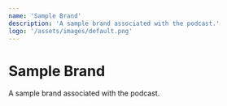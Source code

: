 ```yaml
---
name: 'Sample Brand'
description: 'A sample brand associated with the podcast.'
logo: '/assets/images/default.png'
---
```


# Sample Brand

A sample brand associated with the podcast.
